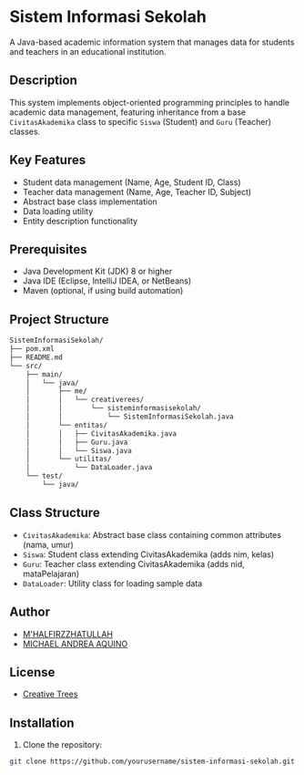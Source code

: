 # Sistem Informasi Sekolah

A Java-based academic information system that manages data for students and teachers in an educational institution.

## Description

This system implements object-oriented programming principles to handle academic data management, featuring inheritance from a base `CivitasAkademika` class to specific `Siswa` (Student) and `Guru` (Teacher) classes.

## Key Features

- Student data management (Name, Age, Student ID, Class)
- Teacher data management (Name, Age, Teacher ID, Subject)
- Abstract base class implementation
- Data loading utility
- Entity description functionality

## Prerequisites

- Java Development Kit (JDK) 8 or higher
- Java IDE (Eclipse, IntelliJ IDEA, or NetBeans)
- Maven (optional, if using build automation)

## Project Structure

```bash
SistemInformasiSekolah/
├── pom.xml
├── README.md
└── src/
    ├── main/
    │   └── java/
    │       ├── me/
    │       │   └── creativerees/
    │       │       └── sisteminformasisekolah/
    │       │           └── SistemInformasiSekolah.java
    │       └── entitas/
    │       │   ├── CivitasAkademika.java
    │       │   ├── Guru.java
    │       │   └── Siswa.java
    │       └── utilitas/
    │           └── DataLoader.java
    └── test/
        └── java/
```

## Class Structure

- `CivitasAkademika`: Abstract base class containing common attributes (nama, umur)
- `Siswa`: Student class extending CivitasAkademika (adds nim, kelas)
- `Guru`: Teacher class extending CivitasAkademika (adds nid, mataPelajaran)
- `DataLoader`: Utility class for loading sample data

## Author

- [M'HALFIRZZHATULLAH](https://github.com/Halfirzzha)
- [MICHAEL ANDREA AQUINO](https://github.com/mianaqu-f)
  
## License
- [Creative Trees](https://github.com/Creative-Trees)


## Installation

1. Clone the repository:
```bash
git clone https://github.com/yourusername/sistem-informasi-sekolah.git
```